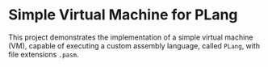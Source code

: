 # Simple Virtual Machine for PLang

This project demonstrates the implementation of a simple virtual machine (VM), capable of executing a custom assembly language, called `PLang`, with file extensions `.pasm`.
